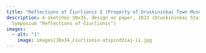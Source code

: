 ```yaml
---
title: "Reflections of Čiurlionis I (Property of Druskininkai Town Museum) "
description: 4 sketches 30x35, design on paper, 2023 (Druskininkai Stained Glass
  Symposium "Reflections of Čiurlionis")
images:
  - alt: "1"
    image: images/30x34_čiurlionio-atspindžiai-ii.jpg
---
```

